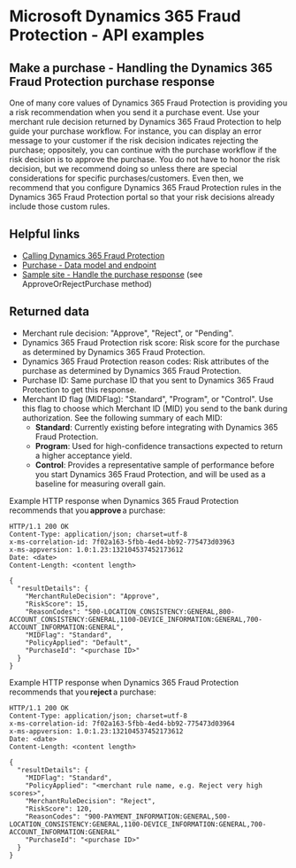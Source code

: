 # Microsoft Dynamics 365 Fraud Protection - API examples
## Make a purchase - Handling the Dynamics 365 Fraud Protection purchase response

One of many core values of Dynamics 365 Fraud Protection is providing you a risk recommendation when you send it a purchase event. Use your merchant rule decision returned by Dynamics 365 Fraud Protection to help guide your purchase workflow. For instance, you can display an error message to your customer if the risk decision indicates rejecting the purchase; oppositely, you can continue with the purchase workflow if the risk decision is to approve the purchase. You do not have to honor the risk decision, but we recommend doing so unless there are special considerations for specific purchases/customers. Even then, we recommend that you configure Dynamics 365 Fraud Protection rules in the Dynamics 365 Fraud Protection portal so that your risk decisions already include those custom rules.

## Helpful links
- [Calling Dynamics 365 Fraud Protection](./Authenticate&#32;and&#32;call&#32;Fraud&#32;Protection.md)
- [Purchase - Data model and endpoint](https://apidocs.microsoft.com/services/dynamics365fraudprotection#/v1.0/V1.0MerchantservicesEventsPurchasePost)
- [Sample site - Handle the purchase response](../src/Web/Controllers/BasketController.cs) (see ApproveOrRejectPurchase method)

## Returned data
- Merchant rule decision: "Approve", "Reject", or "Pending".
- Dynamics 365 Fraud Protection risk score: Risk score for the purchase as determined by Dynamics 365 Fraud Protection.
- Dynamics 365 Fraud Protection reason codes: Risk attributes of the purchase as determined by Dynamics 365 Fraud Protection.
- Purchase ID: Same purchase ID that you sent to Dynamics 365 Fraud Protection to get this response.
- Merchant ID flag (MIDFlag): "Standard", "Program", or "Control". Use this flag to choose which Merchant ID (MID) you send to the bank during authorization. See the following summary of each MID:
  - **Standard**: Currently existing before integrating with Dynamics 365 Fraud Protection. 
  - **Program**: Used for high-confidence transactions expected to return a higher acceptance yield. 
  - **Control**: Provides a representative sample of performance before you start Dynamics 365 Fraud Protection, and will be used as a baseline for measuring overall gain.

Example HTTP response when Dynamics 365 Fraud Protection recommends that you **approve** a purchase:
```http
HTTP/1.1 200 OK
Content-Type: application/json; charset=utf-8
x-ms-correlation-id: 7f02a163-5fbb-4ed4-bb92-775473d03963
x-ms-appversion: 1.0:1.23:132104537452173612
Date: <date>
Content-Length: <content length>

{
  "resultDetails": {
    "MerchantRuleDecision": "Approve",
    "RiskScore": 15,
    "ReasonCodes": "500-LOCATION_CONSISTENCY:GENERAL,800-ACCOUNT_CONSISTENCY:GENERAL,1100-DEVICE_INFORMATION:GENERAL,700-ACCOUNT_INFORMATION:GENERAL",
    "MIDFlag": "Standard",
    "PolicyApplied": "Default",
    "PurchaseId": "<purchase ID>"
  }
}
```

Example HTTP response when Dynamics 365 Fraud Protection recommends that you **reject** a purchase: 
```http
HTTP/1.1 200 OK
Content-Type: application/json; charset=utf-8
x-ms-correlation-id: 7f02a163-5fbb-4ed4-bb92-775473d03964
x-ms-appversion: 1.0:1.23:132104537452173612
Date: <date>
Content-Length: <content length>

{
  "resultDetails": {
    "MIDFlag": "Standard",
    "PolicyApplied": "<merchant rule name, e.g. Reject very high scores>",
    "MerchantRuleDecision": "Reject",
    "RiskScore": 120,
    "ReasonCodes": "900-PAYMENT_INFORMATION:GENERAL,500-LOCATION_CONSISTENCY:GENERAL,1100-DEVICE_INFORMATION:GENERAL,700-ACCOUNT_INFORMATION:GENERAL"
    "PurchaseId": "<purchase ID>"
  }
}
```
